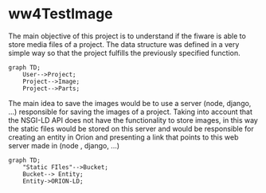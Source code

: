 # ww4TestImage
The main objective of this project is to understand if the fiware is able to store media files of a project.
The data structure was defined in a very simple way so that the project fulfills the previously specified function.
```mermaid
graph TD;
    User-->Project;
    Project-->Image;
    Project-->Parts;
```

The main idea to save the images would be to use a server (node, django, ...) responsible for saving the images of a project. 
Taking into account that the NSGI-LD API does not have the functionality to store images, in this way the static files would be stored on this server and would be responsible for creating an entity in Orion and presenting a link that points to this web server made in (node , django, ...)

```mermaid
graph TD;
    "Static FIles"-->Bucket;
    Bucket--> Entity;
    Entity->ORION-LD;
```
